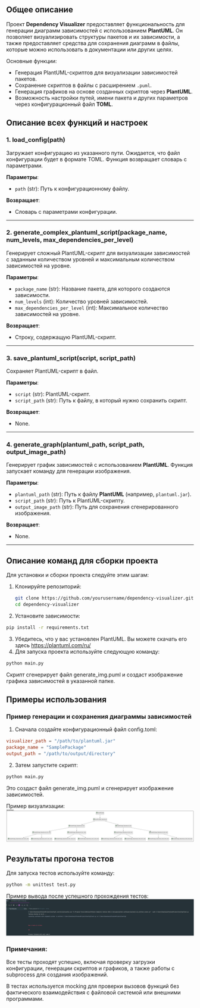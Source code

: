 
## Общее описание

Проект **Dependency Visualizer** предоставляет функциональность для генерации диаграмм зависимостей с использованием **PlantUML**. Он позволяет визуализировать структуры пакетов и их зависимости, а также предоставляет средства для сохранения диаграмм в файлы, которые можно использовать в документации или других целях.

Основные функции:
- Генерация PlantUML-скриптов для визуализации зависимостей пакетов.
- Сохранение скриптов в файлы с расширением `.puml`.
- Генерация графиков на основе созданных скриптов через **PlantUML**.
- Возможность настройки путей, имени пакета и других параметров через конфигурационный файл **TOML**.

## Описание всех функций и настроек

### 1. **load_config(path)**

Загружает конфигурацию из указанного пути. Ожидается, что файл конфигурации будет в формате TOML. Функция возвращает словарь с параметрами.

**Параметры**:
- `path` (str): Путь к конфигурационному файлу.

**Возвращает**:
- Словарь с параметрами конфигурации.

---

### 2. **generate_complex_plantuml_script(package_name, num_levels, max_dependencies_per_level)**

Генерирует сложный PlantUML-скрипт для визуализации зависимостей с заданным количеством уровней и максимальным количеством зависимостей на уровне.

**Параметры**:
- `package_name` (str): Название пакета, для которого создаются зависимости.
- `num_levels` (int): Количество уровней зависимостей.
- `max_dependencies_per_level` (int): Максимальное количество зависимостей на уровне.

**Возвращает**:
- Строку, содержащую PlantUML-скрипт.

---

### 3. **save_plantuml_script(script, script_path)**

Сохраняет PlantUML-скрипт в файл.

**Параметры**:
- `script` (str): PlantUML-скрипт.
- `script_path` (str): Путь к файлу, в который нужно сохранить скрипт.

**Возвращает**:
- None.

---

### 4. **generate_graph(plantuml_path, script_path, output_image_path)**

Генерирует график зависимостей с использованием **PlantUML**. Функция запускает команду для генерации изображения.

**Параметры**:
- `plantuml_path` (str): Путь к файлу **PlantUML** (например, `plantuml.jar`).
- `script_path` (str): Путь к PlantUML-скрипту.
- `output_image_path` (str): Путь для сохранения сгенерированного изображения.

**Возвращает**:
- None.

---

## Описание команд для сборки проекта

Для установки и сборки проекта следуйте этим шагам:

1. Клонируйте репозиторий:

   ```bash
   git clone https://github.com/yourusername/dependency-visualizer.git
   cd dependency-visualizer
    ```
2. Установите зависимости:
```bash
pip install -r requirements.txt
 ```
3. Убедитесь, что у вас установлен PlantUML. Вы можете скачать его здесь https://plantuml.com/ru/
4. Для запуска проекта используйте следующую команду:
```bash
python main.py
 ```
Скрипт сгенерирует файл generate_img.puml и создаст изображение графика зависимостей в указанной папке.

## Примеры использования
### Пример генерации и сохранения диаграммы зависимостей

1. Сначала создайте конфигурационный файл config.toml:
```toml
visualizer_path = "/path/to/plantuml.jar"
package_name = "SamplePackage"
output_path = "/path/to/output/directory"

 ```
2. Затем запустите скрипт:
```bash
python main.py
 ```
Это создаст файл generate_img.puml и сгенерирует изображение зависимостей.

Пример визуализации: ![img.png](img.png)

## Результаты прогона тестов
Для запуска тестов используйте команду:
```bash
python -m unittest test.py
 ```
Пример вывода после успешного прохождения тестов:
![img_1.png](img_1.png)

### Примечания:
Все тесты проходят успешно, включая проверку загрузки конфигурации, генерации скриптов и графиков, а также работы с subprocess для создания изображений.

В тестах используется mocking для проверки вызовов функций без фактического взаимодействия с файловой системой или внешними программами.

